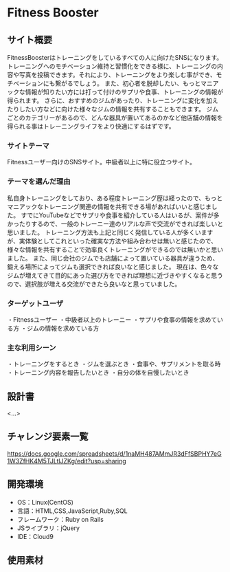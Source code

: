 # Fitness Booster

## サイト概要
FitnessBoosterはトレーニングをしているすべての人に向けたSNSになります。
トレーニングへのモチベーション維持と習慣化をできる様に、トレーニングの内容や写真を投稿できます。それにより、トレーニングをより楽しむ事ができ、モチベーションにも繋がるでしょう。
また、初心者を脱却したい、もっとマニアックな情報が知りたい方には打って付けのサプリや食事、トレーニングの情報が得られます。
さらに、おすすめのジムがあったり、トレーニングに変化を加えたりしたい方などに向けた様々なジムの情報を共有することもできます。
ジムごとのカテゴリーがあるので、どんな器具が置いてあるのかなど他店舗の情報を得られる事はトレーニングライフをより快適にするはずです。

### サイトテーマ
Fitnessユーザー向けのSNSサイト。中級者以上に特に役立つサイト。



### テーマを選んだ理由
私自身トレーニングをしており、ある程度トレーニング歴は経ったので、もっとマニアックなトレーニング関連の情報を共有できる場があればいいと感じました。
すでにYouTubeなどでサプリや食事を紹介している人はいるが、案件が多かったりするので、一般のトレーニー達のリアルな声で交流ができれば楽しいと思いました。
トレーニング方法も上記と同じく発信している人が多くいますが、実体験としてこれといった確実な方法や組み合わせは無いと感じたので、様々な情報を共有することで効率良くトレーニングができるのでは無いかと思いました。
また、同じ会社のジムでも店舗によって置いている器具が違うため、鍛える場所によってジムも選択できれば良いなと感じました。
現在は、色々なジムが増えてきて目的にあった選び方をできれば理想に近づきやすくなると思うので、選択肢が増える交流ができたら良いなと思っていました。


### ターゲットユーザ
・Fitnessユーザー
・中級者以上のトレーニー
・サプリや食事の情報を求めている方
・ジムの情報を求めている方


### 主な利用シーン
・トレーニングをするとき
・ジムを選ぶとき
・食事や、サプリメントを取る時
・トレーニング内容を報告したいとき
・自分の体を自慢したいとき

## 設計書
<...>

## チャレンジ要素一覧
https://docs.google.com/spreadsheets/d/1naMH487AMmJR3dFfSBPHY7eG1W3ZfHK4M5TJLtlJZKg/edit?usp=sharing

## 開発環境
- OS：Linux(CentOS)
- 言語：HTML,CSS,JavaScript,Ruby,SQL
- フレームワーク：Ruby on Rails
- JSライブラリ：jQuery
- IDE：Cloud9

## 使用素材
